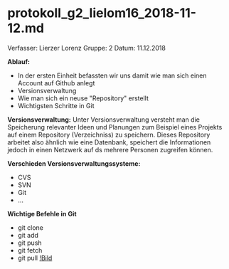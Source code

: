 # protokoll_g2_lielom16_2018-11-12.md

  Verfasser:  Lierzer Lorenz
  Gruppe:     2
  Datum:      11.12.2018
  
  **Ablauf:**
  * In der ersten Einheit befassten wir uns damit wie man sich einen Account auf Github anlegt
  * Versionsverwaltung
  * Wie man sich ein neuse "Repository" erstellt
  * Wichtigsten Schritte in Git
  
  
  **Versionsverwaltung:**
  Unter Versionsverwaltung versteht man die Speicherung relevanter Ideen und Planungen zum Beispiel eines Projekts auf einem Repository       (Verzeichniss) zu speichern. Dieses Repository arbeitet also ähnlich wie eine Datenbank, speichert die Informationen jedoch in einen     Netzwerk auf ds mehrere Personen zugreifen können.
  
   
          
  **Verschieden Versionsverwaltungssysteme:**
  * CVS
  * SVN
  * Git
  * ...
  
  
  **Wichtige Befehle in Git**
  * git clone
  * git add
  * git push
  * git fetch
  * git pull
  [!Bild](https://www.google.at/search?rlz=1C1CHBD_deAT773AT776&biw=1692&bih=811&tbm=isch&sa=1&ei=qazxW5e9BsH5sAf04ZygDg&q=git+push&oq=git+push&gs_l=img.3..0l6j0i30l4.32441.33108..34248...0.0..1.72.72.1......2....1j2..gws-wiz-img.....0.4nHqjfbPX6w#imgrc=8uxtOvzFYIQClM:)
  
  
  
          
          
